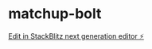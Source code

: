# matchup-bolt

[Edit in StackBlitz next generation editor ⚡️](https://stackblitz.com/~/github.com/manojsubramanyam/matchup-bolt)